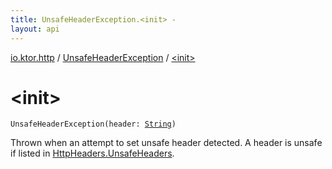```yaml
---
title: UnsafeHeaderException.<init> - 
layout: api
---
```


<div class='api-docs-breadcrumbs'><a href="../index.html">io.ktor.http</a> / <a href="index.html">UnsafeHeaderException</a> / <a href="./-init-.html">&lt;init&gt;</a></div>

# &lt;init&gt;

<div class="signature"><code><span class="identifier">UnsafeHeaderException</span><span class="symbol">(</span><span class="parameterName" id="io.ktor.http.UnsafeHeaderException$<init>(kotlin.String)/header">header</span><span class="symbol">:</span>&nbsp;<a href="https://kotlinlang.org/api/latest/jvm/stdlib/kotlin/-string/index.html"><span class="identifier">String</span></a><span class="symbol">)</span></code></div>

Thrown when an attempt to set unsafe header detected. A header is unsafe if listed in <a href="../-http-headers/-unsafe-headers.html">HttpHeaders.UnsafeHeaders</a>.


